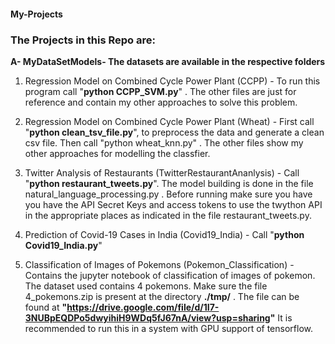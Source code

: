 #### My-Projects ####

### The Projects in this Repo are: ###

**A- MyDataSetModels- The datasets are available in the respective folders**

1. Regression Model on Combined Cycle Power Plant (CCPP) - To run this program call "**python CCPP_SVM.py**" . The other files are just for reference and contain my other approaches to solve this problem.

2. Regression Model on Combined Cycle Power Plant (Wheat) - First call "**python clean_tsv_file.py**", to preprocess the data and generate a clean csv file. Then call "python wheat_knn.py" . The other files show my other approaches for modelling the classfier.

3. Twitter Analysis of Restaurants (TwitterRestaurantAnanlysis) - Call "**python restaurant_tweets.py**". The model building is done in the file natural_language_processing.py . Before running make sure you have you have the API Secret Keys and access tokens to use the twython API in the appropriate places as indicated in the file restaurant_tweets.py.

4. Prediction of Covid-19 Cases in India (Covid19_India) - Call "**python Covid19_India.py**"

5. Classification of Images of Pokemons (Pokemon_Classification) - Contains the jupyter notebook of classification of images of pokemon. The dataset used contains 4 pokemons. Make sure the file 4_pokemons.zip is present at the directory **./tmp/** . The file can be found at **"https://drive.google.com/file/d/1I7-3NUBpEQDPo5dwyihiH9WDq5fJ67nA/view?usp=sharing"** It is recommended to run this in a system with GPU support of tensorflow. 
